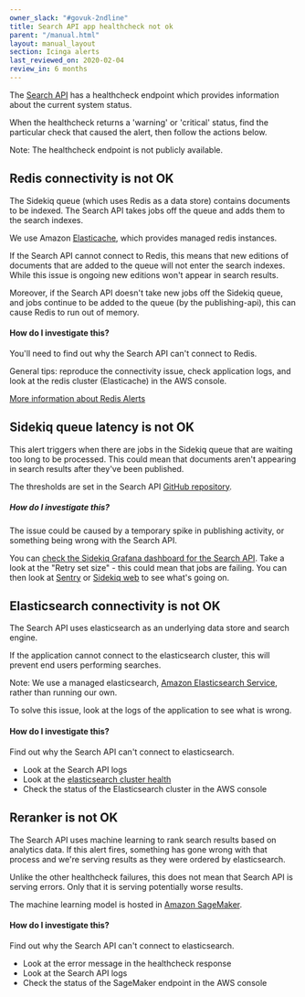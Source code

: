 ```yaml
---
owner_slack: "#govuk-2ndline"
title: Search API app healthcheck not ok
parent: "/manual.html"
layout: manual_layout
section: Icinga alerts
last_reviewed_on: 2020-02-04
review_in: 6 months
---
```


The [Search API][search-api] has a healthcheck endpoint which provides
information about the current system status.

When the healthcheck returns a 'warning' or 'critical' status, find the
particular check that caused the alert, then follow the actions below.

Note: The healthcheck endpoint is not publicly available.

## Redis connectivity is not OK

The Sidekiq queue (which uses Redis as a data store) contains documents to be
indexed. The Search API takes jobs off the queue and adds them to the search
indexes.

We use Amazon [Elasticache](https://aws.amazon.com/elasticache), which
provides managed redis instances.

If the Search API cannot connect to Redis, this means that new editions of
documents that are added to the queue will not enter the search indexes.
While this issue is ongoing new editions won't appear in search results.

Moreover, if the Search API doesn't take new jobs off the Sidekiq queue,
and jobs continue to be added to the queue (by the publishing-api), this
can cause Redis to run out of memory.

#### How do I investigate this?

You'll need to find out why the Search API can't connect to Redis.

General tips: reproduce the connectivity issue, check application logs, and
look at the redis cluster (Elasticache) in the AWS console.

[More information about Redis Alerts][redis]

## Sidekiq queue latency is not OK

This alert triggers when there are jobs in the Sidekiq queue that are waiting
too long to be processed. This could mean that documents aren't appearing
in search results after they've been published.

The thresholds are set in the Search API [GitHub repository][search-github-repo].

##### How do I investigate this?

The issue could be caused by a temporary spike in publishing activity, or
something being wrong with the Search API.

You can [check the Sidekiq Grafana dashboard for the Search API][sidekiq-grafana-dashboard]. Take a look at the "Retry set size" - this could mean that jobs are failing. You can then look at [Sentry][sentry] or [Sidekiq web][sidekiq-web] to see what's going on.

## Elasticsearch connectivity is not OK

The Search API uses elasticsearch as an underlying data store and search
engine.

If the application cannot connect to the elasticsearch cluster,
this will prevent end users performing searches.

Note: We use a managed elasticsearch, [Amazon Elasticsearch Service][aws-elasticsearch], rather than running our own.

To solve this issue, look at the logs of the application to see what
is wrong.

#### How do I investigate this?

Find out why the Search API can't connect to elasticsearch.

- Look at the Search API logs
- Look at the [elasticsearch cluster health][cluster-health]
- Check the status of the Elasticsearch cluster in the AWS console

## Reranker is not OK

The Search API uses machine learning to rank search results based on
analytics data.  If this alert fires, something has gone wrong with
that process and we're serving results as they were ordered by
elasticsearch.

Unlike the other healthcheck failures, this does not mean that Search
API is serving errors.  Only that it is serving potentially worse
results.

The machine learning model is hosted in [Amazon SageMaker][aws-sagemaker].

#### How do I investigate this?

Find out why the Search API can't connect to elasticsearch.

- Look at the error message in the healthcheck response
- Look at the Search API logs
- Check the status of the SageMaker endpoint in the AWS console

[search-api]: /apps/search-api.html
[redis]: /manual/alerts/redis.html#header
[sidekiq-grafana-dashboard]: https://grafana.production.govuk.digital/dashboard/file/sidekiq.json?refresh=1m&orgId=1&var-Application=search-api&var-Queues=All
[sentry]: /manual/error-reporting.html
[sidekiq-web]: /manual/sidekiq.html#sidekiq-web
[search-github-repo]: https://github.com/alphagov/search-api/
[cluster-health]: /manual/alerts/elasticsearch-cluster-health.html
[aws-elasticsearch]: https://aws.amazon.com/elasticsearch-service/
[aws-sagemaker]: https://aws.amazon.com/sagemaker/
